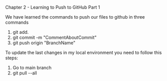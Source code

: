Chapter 2 - Learning to Push to GitHub Part 1

We have learned the commands to push our files to github in three commands

1. git add.
2. git commit -m "CommentAboutCommit"
3. git push origin "BranchName"


To update the last changes in my local environment you need to follow this steps:
1. Go to main branch
2. git pull --all
